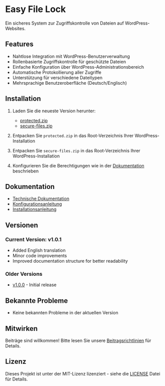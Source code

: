 # Easy File Lock

Ein sicheres System zur Zugriffskontrolle von Dateien auf WordPress-Websites.

## Features

- Nahtlose Integration mit WordPress-Benutzerverwaltung
- Rollenbasierte Zugriffskontrolle für geschützte Dateien
- Einfache Konfiguration über WordPress-Administrationsbereich
- Automatische Protokollierung aller Zugriffe
- Unterstützung für verschiedene Dateitypen
- Mehrsprachige Benutzeroberfläche (Deutsch/Englisch)

## Installation

1. Laden Sie die neueste Version herunter:
   - [protected.zip](https://github.com/rfluethi/Easy-File-Lock/releases/latest/download/protected.zip)
   - [secure-files.zip](https://github.com/rfluethi/Easy-File-Lock/releases/latest/download/secure-files.zip)

2. Entpacken Sie `protected.zip` in das Root-Verzeichnis Ihrer WordPress-Installation
3. Entpacken Sie `secure-files.zip` in das Root-Verzeichnis Ihrer WordPress-Installation
4. Konfigurieren Sie die Berechtigungen wie in der [Dokumentation](docs/configuration.md) beschrieben

## Dokumentation

- [Technische Dokumentation](docs/technical.md)
- [Konfigurationsanleitung](docs/configuration.md)
- [Installationsanleitung](docs/installation.md)

## Versionen

### Current Version: v1.0.1
- Added English translation
- Minor code improvements
- Improved documentation structure for better readability

### Older Versions
- [v1.0.0](https://github.com/rfluethi/Easy-File-Lock/releases/tag/v1.0.0) - Initial release

## Bekannte Probleme

- Keine bekannten Probleme in der aktuellen Version

## Mitwirken

Beiträge sind willkommen! Bitte lesen Sie unsere [Beitragsrichtlinien](CONTRIBUTING.md) für Details.

## Lizenz

Dieses Projekt ist unter der MIT-Lizenz lizenziert - siehe die [LICENSE](LICENSE) Datei für Details.